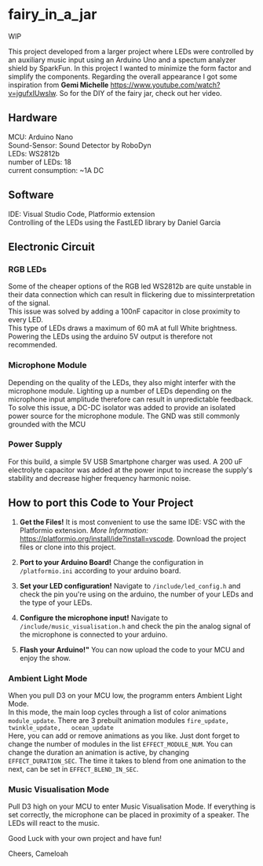 # fairy_in_a_jar

WIP  

This project developed from a larger project where LEDs were controlled by an auxiliary music input using an Arduino Uno and a spectum analyzer shield by SparkFun.
In this project I wanted to minimize the form factor and simplify the components. Regarding the overall appearance I got some inspiration from **Gemi Michelle** https://www.youtube.com/watch?v=jgufxIUwslw. So for the DIY of the fairy jar, check out her video.

## Hardware

MCU: Arduino Nano  
Sound-Sensor: Sound Detector by RoboDyn  
LEDs: WS2812b  
number of LEDs: 18  
current consumption: ~1A DC

## Software

IDE: Visual Studio Code, Platformio extension  
Controlling of the LEDs using the FastLED library by Daniel Garcia

## Electronic Circuit

### RGB LEDs
Some of the cheaper options of the RGB led WS2812b are quite unstable in their data connection which can result in flickering due to missinterpretation of the signal.  
This issue was solved by adding a 100nF capacitor in close proximity to every LED.  
This type of LEDs draws a maximum of 60 mA at full White brightness. Powering the LEDs using the arduino 5V output is therefore not recommended.  

### Microphone Module
Depending on the quality of the LEDs, they also might interfer with the microphone module. Lighting up a number of LEDs depending on the microphone input amplitude therefore can result in unpredictable feedback.  
To solve this issue, a DC-DC isolator was added to provide an isolated power source for the microphone module. The GND was still commonly grounded with the MCU

### Power Supply
For this build, a simple 5V USB Smartphone charger was used. A 200 uF electrolyte capacitor was added at the power input to increase the supply's stability and decrease higher frequency harmonic noise.

## How to port this Code to Your Project
1. **Get the Files!** It is most convenient to use the same IDE: VSC with the Platformio extension. *More Information:* https://platformio.org/install/ide?install=vscode. Download the project files or clone into this project.

2. **Port to your Arduino Board!** Change the configuration in `/platformio.ini` according to your arduino board.

3. **Set your LED configuration!** Navigate to `/include/led_config.h` and check the pin you're using on the arduino, the number of your LEDs and the type of your LEDs.

4. **Configure the microphone input!** Navigate to `/include/music_visualisation.h` and check the pin the analog signal of the microphone is connected to your arduino.

5. **Flash your Arduino!"** You can now upload the code to your MCU and enjoy the show.

### Ambient Light Mode
When you pull D3 on your MCU low, the programm enters Ambient Light Mode.  
In this mode, the main loop cycles through a list of color animations `module_update`. There are 3 prebuilt animation modules `fire_update,  
twinkle_update,  
ocean_update`  
Here, you can add or remove animations as you like. Just dont forget to change the number of modules in the list `EFFECT_MODULE_NUM`. You can change the duration an animation is active, by changing `EFFECT_DURATION_SEC`. The time it takes to blend from one animation to the next, can be set in `EFFECT_BLEND_IN_SEC`.

### Music Visualisation Mode
Pull D3 high on your MCU to enter Music Visualisation Mode. If everything is set correctly, the microphone can be placed in proximity of a speaker. The LEDs will react to the music.

Good Luck with your own project and have fun!  

Cheers, Cameloah






